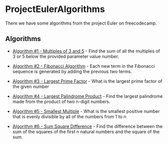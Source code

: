 # ProjectEulerAlgorithms

There we have some algorithms from the project Euler on freecodecamp.


## Algorithms

- [Algorithm #1 - Multiples of 3 and 5](https://github.com/Jcardenas99S/ProjectEulerAlgorithms/blob/master/Algorithms/MultiplesOf3and5.cs) - Find the sum of all the multiples of 3 or 5 below the provided parameter value number.

- [Algorithm #2 - Fibonacci Algorithm](https://github.com/Jcardenas99S/ProjectEulerAlgorithms/blob/master/Algorithms/EvenFibonacciNumbers.cs) - Each new term in the Fibonacci sequence is generated by adding the previous two terms. 

- [Algorithm #3 - Largest Prime Factor](https://github.com/Jcardenas99S/ProjectEulerAlgorithms/blob/master/Algorithms/LargestPrimeFactor.cs) - What is the largest prime factor of the given number

- [Algorithm #4 - Largest Palindrome Product](https://github.com/Jcardenas99S/ProjectEulerAlgorithms/blob/master/Algorithms/LargestPalindromeProduct.cs) - Find the largest palindrome made from the product of two n-digit numbers.

- [Algorithm #5 - Smallest Multiple](https://github.com/Jcardenas99S/ProjectEulerAlgorithms/blob/master/Algorithms/SmallestMultiple.cs) - What is the smallest positive number that is evenly divisible by all of the numbers from 1 to n

- [Algorithm #6 - Sum Square Difference](https://github.com/Jcardenas99S/ProjectEulerAlgorithms/blob/master/Algorithms/SumSquareDifference.cs) - Find the difference between the sum of the squares of the first n natural numbers and the square of the sum.





